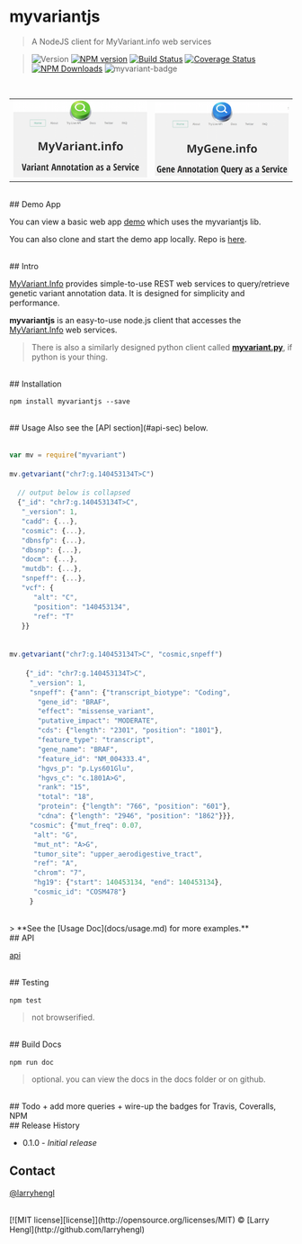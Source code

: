 # myvariantjs

> A NodeJS client for MyVariant.info web services

> ![Version][version]
[![NPM version][npm-image]][npm-url]
[![Build Status](https://travis-ci.org/larryhengl/myvariantjs.svg?branch=master)](https://travis-ci.org/larryhengl/myvariantjs)
[![Coverage Status](https://coveralls.io/repos/larryhengl/myvariantjs/badge.svg?branch=master&service=github)](https://coveralls.io/github/larryhengl/myvariantjs?branch=master)
[![NPM Downloads][download-badge]][npm-url]
![myvariant-badge][myvariant]


<br>
<table style="border:none;">
  <tr style="border:none;">
    <td style="border:none;">
      <a style="float:left;"><img alt="MyVariant.info" src="src/img/myvariant.png"></a>
    </td>
    <td style="border:none;">
      <a><img alt="MyGene.info" src="src/img/mygene.png"></a>
    </td>
</table>


<br>
## Demo App

You can view a basic web app [demo](http://larryhengl.github.io/myvariantjs-demo/) which uses the myvariantjs lib.

You can also clone and start the demo app locally.  Repo is [here](https://github.com/larryhengl/myvariantjs-demo).

<br>
## Intro

[MyVariant.Info](http://myvariant.info) provides simple-to-use REST web services to query/retrieve genetic variant annotation data. It is designed for simplicity and performance.

**myvariantjs** is an easy-to-use node.js client that accesses the [MyVariant.Info](http://myvariant.info) web services.

> There is also a similarly designed python client called [**myvariant.py**](https://github.com/Network-of-BioThings/myvariant.py), if python is your thing.


<br>
## Installation

```
npm install myvariantjs --save
```

<br>
## Usage
Also see the [API section](#api-sec) below.

```javascript

var mv = require("myvariant")

mv.getvariant("chr7:g.140453134T>C")

  // output below is collapsed
  {"_id": "chr7:g.140453134T>C",
   "_version": 1,
   "cadd": {...},
   "cosmic": {...},
   "dbnsfp": {...},
   "dbsnp": {...},
   "docm": {...},
   "mutdb": {...},
   "snpeff": {...},
   "vcf": {
      "alt": "C",
      "position": "140453134",
      "ref": "T"
   }}


mv.getvariant("chr7:g.140453134T>C", "cosmic,snpeff")

    {"_id": "chr7:g.140453134T>C",
     "_version": 1,
     "snpeff": {"ann": {"transcript_biotype": "Coding",
       "gene_id": "BRAF",
       "effect": "missense_variant",
       "putative_impact": "MODERATE",
       "cds": {"length": "2301", "position": "1801"},
       "feature_type": "transcript",
       "gene_name": "BRAF",
       "feature_id": "NM_004333.4",
       "hgvs_p": "p.Lys601Glu",
       "hgvs_c": "c.1801A>G",
       "rank": "15",
       "total": "18",
       "protein": {"length": "766", "position": "601"},
       "cdna": {"length": "2946", "position": "1862"}}},
     "cosmic": {"mut_freq": 0.07,
      "alt": "G",
      "mut_nt": "A>G",
      "tumor_site": "upper_aerodigestive_tract",
      "ref": "A",
      "chrom": "7",
      "hg19": {"start": 140453134, "end": 140453134},
      "cosmic_id": "COSM478"}
     }
```
<br>
> **See the [Usage Doc](docs/usage.md) for more examples.**

<br>
## API <a id="api-sec"></a>

[api](docs/api.md)

<br>
## Testing

```npm test```
> not browserified.

<br>
## Build Docs

```npm run doc```
> optional.  you can view the docs in the docs folder or on github.


<br>
## Todo
+ add more queries
+ wire-up the badges for Travis, Coveralls, NPM

<br>
## Release History

* 0.1.0  - _Initial release_


## Contact
[@larryhengl](https://twitter.com/LarryHengl)

<br>
[![MIT license][license]](http://opensource.org/licenses/MIT) © [Larry Hengl](http://github.com/larryhengl)


[license]: http://img.shields.io/badge/license-MIT-brightgreen.svg?style=flat-square

[version]: https://img.shields.io/badge/style-0.1.0-blue.svg?style=flat-square&label=release

[myvariant]: https://img.shields.io/badge/style-happy-green.svg?style=flat-square&label=myvariant

[npm-url]: https://npmjs.org/package/example
[npm-image]: https://img.shields.io/npm/v/example.svg?style=flat-square

[download-badge]: http://img.shields.io/npm/dm/example.svg?style=flat-square
